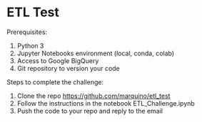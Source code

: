 # ETL Test

Prerequisites:
1. Python 3
2. Jupyter Notebooks environment (local, conda, colab)
3. Access to Google BigQuery
4. Git repository to version your code


Steps to complete the challenge:
1. Clone the repo https://github.com/marquino/etl_test
2. Follow the instructions in the notebook ETL_Challenge.ipynb
3. Push the code to your repo and reply to the email
